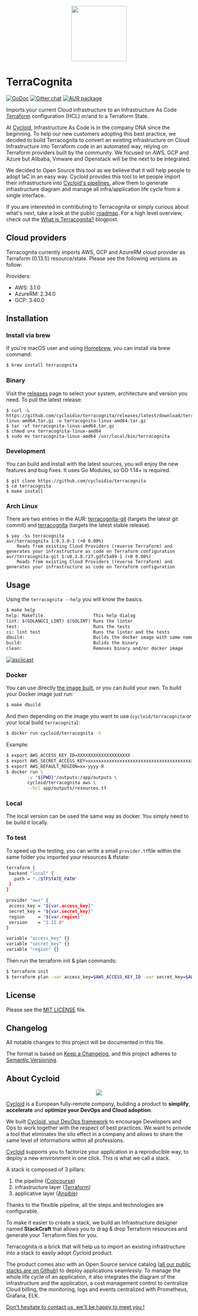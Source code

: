 <p align="center">
  <img src="docs/terracognita-icon_color.png" width="150">
</p>

# TerraCognita

[![GoDoc](https://godoc.org/github.com/cycloidio/terracognita?status.svg)](https://godoc.org/github.com/cycloidio/terracognita)
[![Gitter chat](https://badges.gitter.im/gitterHQ/gitter.png)](https://gitter.im/cycloid-community/terracognita)
[![AUR package](https://repology.org/badge/version-for-repo/aur/terracognita.svg)](https://repology.org/project/terracognita/versions)

Imports your current Cloud infrastructure to an Infrastructure As Code [Terraform](https://www.terraform.io/) configuration (HCL) or/and to a Terraform State.

At [Cycloid](https://www.cycloid.io/), Infrastructure As Code is in the company DNA since the beginning. To help our new customers adopting this best practice, we decided to build Terracognita to convert an existing infrastructure on Cloud Infrastructure into Terraform code in an automated way, relying on Terraform providers built by the community. We focused on AWS, GCP and Azure but Alibaba, Vmware and Openstack will be the next to be integrated.

We decided to Open Source this tool as we believe that it will help people to adopt IaC in an easy way. Cycloid provides this tool to let people import their infrastructure into [Cycloid's pipelines](https://www.cycloid.io/devops-framework), allow them to generate infrastructure diagram and manage all infra/application life cycle from a single interface.

If you are interested in contributing to Terracognita or simply curious about what's next, take a look at the public [roadmap](https://github.com/cycloidio/terracognita/issues/118). For a high level overview, check out the [What is Terracognita?](https://blog.cycloid.io/what-is-terracognita) blogpost.

## Cloud providers

Terracognita currently imports AWS, GCP and AzureRM cloud provider as Terraform (0.13.5) resource/state.
Please see the following versions as follow:

Providers:
 * AWS: 3.1.0
 * AzureRM: 2.34.0
 * GCP: 3.40.0

## Installation

### Install via brew

If you're macOS user and using [Homebrew](https://brew.sh/), you can install via brew command:

```sh
$ brew install terracognita
```

### Binary

Visit the [releases](https://github.com/cycloidio/terracognita/releases) page to select your system, architecture and version you need. To pull the latest release:

```shell
$ curl -L https://github.com/cycloidio/terracognita/releases/latest/download/terracognita-linux-amd64.tar.gz -o terracognita-linux-amd64.tar.gz
$ tar -xf terracognita-linux-amd64.tar.gz
$ chmod u+x terracognita-linux-amd64
$ sudo mv terracognita-linux-amd64 /usr/local/bin/terracognita
```

### Development

You can build and install with the latest sources, you will enjoy the new features and bug fixes. It uses Go Modules, so GO 1.14+ is required.

```shell
$ git clone https://github.com/cycloidio/terracognita
$ cd terracognita
$ make install
```

### Arch Linux

There are two entries in the AUR: [terracognita-git](https://aur.archlinux.org/packages/terracognita-git/) (targets the latest git commit) and [terracognita](https://aur.archlinux.org/packages/terracognita) (targets the latest stable release).

```shell
$ yay -Ss terracognita
aur/terracognita 1:0.3.0-1 (+0 0.00%)
    Reads from existing Cloud Providers (reverse Terraform) and generates your infrastructure as code on Terraform configuration
aur/terracognita-git 1:v0.3.0.r27.gdfc5a99-1 (+0 0.00%)
    Reads from existing Cloud Providers (reverse Terraform) and generates your infrastructure as code on Terraform configuration
```

## Usage

Using the `terracognita --help` you will know the basics.

```bash
$ make help
help: Makefile                   This help dialog
lint: $(GOLANGCI_LINT) $(GOLINT) Runs the linter
test:                            Runs the tests
ci: lint test                    Runs the linter and the tests
dbuild:                          Builds the docker image with same name as the binary
build:                           Bulids the binary
clean:                           Removes binary and/or docker image
```

[![asciicast](https://asciinema.org/a/330055.svg)](https://asciinema.org/a/330055)

### Docker

You can use directly [the image built](https://hub.docker.com/r/cycloid/terracognita), or you can build your own.
To build your Docker image just run:

```bash
$ make dbuild
```

And then depending on the image you want to use (`cycloid/terracognita` or your local build `terracognita`):

```bash
$ docker run cycloid/terracognita -h
```

Example:

```bash
$ export AWS_ACCESS_KEY_ID=XXXXXXXXXXXXXXXXXXXX
$ export AWS_SECRET_ACCESS_KEY=xxxxxxxxxxxxxxxxxxxxxxxxxxxxxxxxxxxxxxxx
$ export AWS_DEFAULT_REGION=xx-yyyy-0
$ docker run \
		-v "${PWD}"/outputs:/app/outputs \
		cycloid/terracognita aws \
		--hcl app/outputs/resources.tf
```

### Local

The local version can be used the same way as docker. You simply need to be build it locally.

### To test

To speed up the testing, you can write a small `provider.tf`file within the same folder you imported your resources & tfstate:

```bash
terraform {
 backend "local" {
   path = "./$TFSTATE_PATH"
 }
}

provider "aws" {
 access_key = "${var.access_key}"
 secret_key = "${var.secret_key}"
 region     = "${var.region}"
 version    = "2.12.0"
}

variable "access_key" {}
variable "secret_key" {}
variable "region" {}
```

Then run the terraform init & plan commands:

```bash
$ terraform init
$ terraform plan -var access_key=$AWS_ACCESS_KEY_ID -var secret_key=$AWS_SECRET_ACCESS_KEY -var region=$AWS_DEFAULT_REGION
```

## License

Please see the [MIT LICENSE](https://github.com/cycloidio/terracognita/blob/master/LICENSE) file.

## Changelog
All notable changes to this project will be documented in this file.

The format is based on [Keep a Changelog](https://keepachangelog.com/en/1.0.0/),
and this project adheres to [Semantic Versioning](https://semver.org/spec/v2.0.0.html).


## About Cycloid
<p align="center">
  <img src="https://user-images.githubusercontent.com/393324/65147266-0b010100-da1e-11e9-9a49-d27e5035c4c4.png">
</p>

[Cycloid](https://www.cycloid.io/our-culture) is a European fully-remote company, building a product to **simplify**, **accelerate** and **optimize your DevOps and Cloud adoption**.

We built [Cycloid, your DevOps framework](https://www.cycloid.io/devops-framework) to encourage Developers and Ops to work together with the respect of best practices. We want to provide a tool that eliminates the silo effect in a company and allows to share the same level of informations within all professions.

[Cycloid](https://www.cycloid.io/devops-framework) supports you to factorize your application in a reproducible way, to deploy a new environment in one click. This is what we call a stack.

A stack is composed of 3 pillars:

1. the pipeline ([Concourse](https://concourse-ci.org/))
2. infrastructure layer ([Terraform](https://www.terraform.io/))
3. applicative layer ([Ansible](https://www.ansible.com/))

Thanks to the flexible pipeline, all the steps and technologies are configurable.

To make it easier to create a stack, we build an Infrastructure designer named **StackCraft** that allows you to drag & drop Terraform resources and generate your Terraform files for you.

Terracognita is a brick that will help us to import an existing infrastructure into a stack to easily adopt Cycloid product.

The product comes also with an Open Source service catalog ([all our public stacks are on Github](https://github.com/cycloid-community-catalog)) to deploy applications seamlessly.
To manage the whole life cycle of an application, it also integrates the diagram of the infrastructure and the application, a cost management control to centralize Cloud billing, the monitoring, logs and events centralized with Prometheus, Grafana, ELK.

[Don't hesitate to contact us, we'll be happy to meet you !](https://www.cycloid.io/contact-us)
